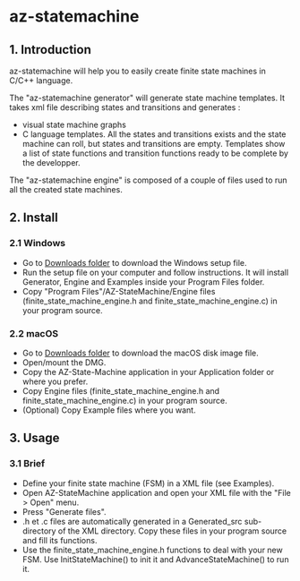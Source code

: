# az-statemachine

## 1. Introduction

az-statemachine will help you to easily create finite state machines in C/C++ language.

The "az-statemachine generator" will generate state machine templates.
It takes xml file describing states and transitions and generates :
  - visual state machine graphs
  - C language templates. All the states and transitions exists and the state machine can roll, but states and transitions are empty. Templates show a list of state functions and transition functions ready to be complete by the developper.

The "az-statemachine engine" is composed of a couple of files used to run all the created state machines.

## 2. Install
  ### 2.1 Windows
  
  * Go to [Downloads folder](/Downloads/ "Downloads folder") to download the Windows setup file.
  * Run the setup file on your computer and follow instructions.
  It will install Generator, Engine and Examples inside your Program Files folder.
  * Copy "Program Files"/AZ-StateMachine/Engine files (finite_state_machine_engine.h and finite_state_machine_engine.c) in your program source.
  
  ### 2.2 macOS
  
  * Go to [Downloads folder](/Downloads/ "Downloads folder") to download the macOS disk image file.
  * Open/mount the DMG.
  * Copy the AZ-State-Machine application in your Application folder or where you prefer.
  * Copy Engine files (finite_state_machine_engine.h and finite_state_machine_engine.c) in your program source.
  * (Optional) Copy Example files where you want.

## 3. Usage
  ### 3.1 Brief
  
  * Define your finite state machine (FSM) in a XML file (see Examples).
  * Open AZ-StateMachine application and open your XML file with the "File > Open" menu.
  * Press "Generate files".
  * .h et .c files are automatically generated in a Generated_src sub-directory of the XML directory. Copy these files in your program source and fill its functions.
  * Use the finite_state_machine_engine.h functions to deal with your new FSM. Use InitStateMachine() to init it and AdvanceStateMachine() to run it.
  
